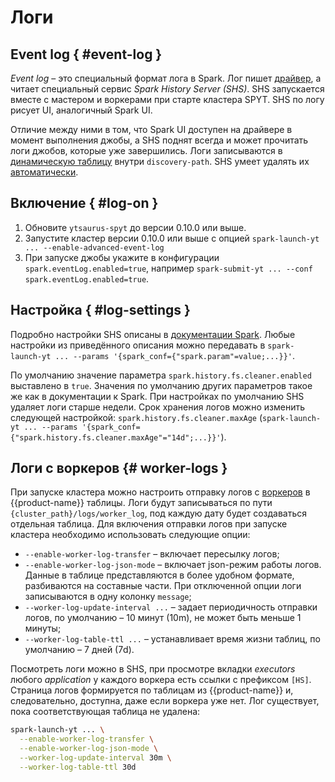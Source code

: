 # Логи

## Event log  { #event-log }
*Event log* – это специальный формат лога в Spark. Лог пишет [драйвер](../../../../user-guide/data-processing/spyt/cluster/cluster-desc.md#spark-app), а читает специальный сервис *Spark History Server (SHS)*. SHS запускается вместе с мастером и воркерами при старте кластера SPYT. SHS по логу рисует UI, аналогичный Spark UI.

Отличие между ними в том, что Spark UI доступен на драйвере в момент выполнения джобы, а SHS поднят всегда и может прочитать логи джобов, которые уже завершились.
Логи записываются в [динамическую таблицу](../../../../user-guide/dynamic-tables/overview.md) внутри `discovery-path`. SHS умеет удалять их [автоматически](#log-settings).

## Включение { #log-on }

1. Обновите `ytsaurus-spyt` до версии 0.10.0 или выше.
2. Запустите кластер версии 0.10.0 или выше с опцией `spark-launch-yt ... --enable-advanced-event-log`
3. При запуске джобы укажите в конфигурации `spark.eventLog.enabled=true`, например `spark-submit-yt ... --conf spark.eventLog.enabled=true`.


## Настройка { #log-settings }

Подробно настройки SHS описаны в [документации Spark](https://spark.apache.org/docs/latest/monitoring.html#spark-history-server-configuration-options). Любые настройки из приведённого описания можно передавать в `spark-launch-yt ... --params '{spark_conf={"spark.param"=value;...}}'`.

По умолчанию значение параметра `spark.history.fs.cleaner.enabled` выставлено в `true`. Значения по умолчанию других параметров такое же как в документации к Spark. При настройках по умолчанию SHS удаляет логи старше недели. Срок хранения логов можно изменить следующей настройкой: `spark.history.fs.cleaner.maxAge` (`spark-launch-yt ... --params '{spark_conf={"spark.history.fs.cleaner.maxAge"="14d";...}}'`).


## Логи с воркеров {# worker-logs }

При запуске кластера можно настроить отправку логов с [воркеров](../../../../user-guide/data-processing/spyt/cluster/cluster-desc.md#spark-standalone) в {{product-name}} таблицы. Логи будут записываться по пути `{cluster_path}/logs/worker_log`, под каждую дату будет создаваться отдельная таблица. Для включения отправки логов при запуске кластера необходимо использовать следующие опции:
* `--enable-worker-log-transfer` – включает пересылку логов;
* `--enable-worker-log-json-mode` – включает json-режим работы логов. Данные в таблице представляются в более удобном формате, разбиваются на составные части. При отключенной опции логи записываются в одну колонку `message`;
* `--worker-log-update-interval ...` – задает периодичность отправки логов, по умолчанию – 10 минут (10m), не может быть меньше 1 минуты;
* `--worker-log-table-ttl ...` – устанавливает время жизни таблиц, по умолчанию – 7 дней (7d).

Посмотреть логи можно в SHS, при просмотре вкладки *executors* любого *application* у каждого воркера есть ссылки с префиксом `[HS]`. Страница логов формируется по таблицам из {{product-name}} и, следовательно, доступна, даже если воркера уже нет. Лог существует, пока соответствующая таблица не удалена:

```bash
spark-launch-yt ... \
  --enable-worker-log-transfer \
  --enable-worker-log-json-mode \
  --worker-log-update-interval 30m \
  --worker-log-table-ttl 30d
```

